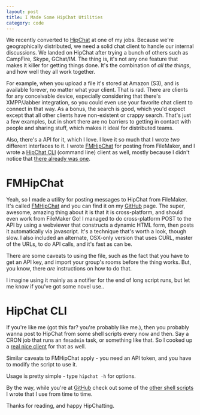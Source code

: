```yaml
---
layout: post
title: I Made Some HipChat Utilities
category: code
---
```


We recently converted to [HipChat] at one of my jobs. Because we're geographically distributed, we need a solid chat client to handle our internal discussions. We landed on HipChat after trying a bunch of others such as CampFire, Skype, GChat/IM. The thing is, it's not any one feature that makes it killer for getting things done. It's the combination of _all the things_, and how well they all work together.

For example, when you upload a file it's stored at Amazon (S3), and is available forever, no matter what your client. That is rad. There are clients for any conceivable device, especially considering that there's XMPP/Jabber integration, so you could even use your favorite chat client to connect in that way. As a bonus, the search is good, which you'd expect except that all other clients have non-existent or crappy search. That's just a few examples, but in short there are no barriers to getting in contact with people and sharing stuff, which makes it ideal for distributed teams.

Also, there's a API for it, which I love. I love it so much that I wrote *two* different interfaces to it. I wrote [FMHipChat] for posting from FileMaker, and I wrote a [HipChat CLI] (command line) client as well, mostly because I didn't notice that [there already was one](https://github.com/hipchat/hipchat-cli).



FMHipChat
=========

Yeah, so I made a utility for posting messages to HipChat from FileMaker. It's called [FMHipChat] and you can find it on my [GitHub][dlm_github] page. The super, awesome, amazing thing about it is that it is cross-platform, and should even work from FileMaker Go! I managed to do cross-platform POST to the API by using a webviewer that constructs a dynamic HTML form, then posts it automatically via javascript. It's a technique that's worth a look, though slow. I also included an alternate, OSX-only version that uses CURL, master of the URLs, to do API calls, and it's fast as can be.

There are some caveats to using the file, such as the fact that you have to get an API key, and import your group's rooms before the thing works. But, you know, there _are_ instructions on how to do that.

I imagine using it mainly as a notifier for the end of long script runs, but let me know if you've got some novel use..


HipChat CLI
===========

If you're like me (got this far? you're probably like me.), then you probably wanna post to HipChat from some shell scripts every now and then. Say a CRON job that runs an `fmsadmin` task, or something like that. So I cooked up a [real nice client][HipChat CLI] for that as well.

Similar caveats to FMHipChat apply - you need an API token, and you have to modify the script to use it.

Usage is pretty simple - type `hipchat -h` for options.

By the way, while you're at [GitHub][dlm_github] check out some of the [other shell scripts](https://github.com/dmerand/dlm-dot-bin) I wrote that I use from time to time.

Thanks for reading, and happy HipChatting.

[HipChat]: https://hipchat.com "Chat it up real nice"
[FMHipChat]: https://github.com/dmerand/FMHipChat "FMHipChat - Post to HipChat from FileMaker!"
[HipChat CLI]: https://github.com/dmerand/dlm-dot-bin/blob/master/hipchat "HipChat from the CLI"
[dlm_github]: https://github.com/dmerand/ "Donald Merand on GitHub - epic."
